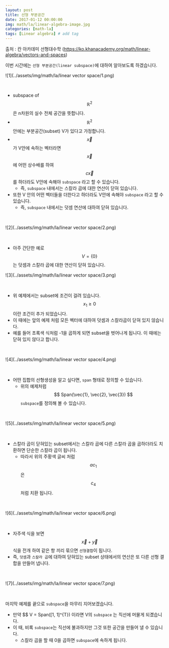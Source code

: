 ```yaml
---
layout: post
title: 선형 부분공간 
date: 2017-01-12 00:00:00
img: math/la/linear-algebra-image.jpg
categories: [math-la] 
tags: [Linear algebra] # add tag
---
```


출처 : 칸 아카데미 선형대수학 (https://ko.khanacademy.org/math/linear-algebra/vectors-and-spaces)

이번 시간에는 `선형 부분공간(linear subspace)`에 대하여 알아보도록 하겠습니다.

![1](../assets/img/math/la/linear vector space/1.png)

<br>

+ subspace of $$ \mathbb{R}^{2} $$ 은 n차원의 실수 전체 공간을 뜻합니다.
+ $$ \mathbb{R}^{2} $$ 안에는 부분공간(subset) V가 있다고 가정합니다.
+ $$ \vec{x} $$ 가 V안에 속하는 벡터라면 $$ \vec{x} $$ 에 어떤 상수배를 하여 $$ c\vec{x} $$ 를 하더라도 V안에 속해야 `subspace` 라고 할 수 있습니다.
    + 즉, `subspace` 내에서는 스칼라 곱에 대한 연산이 닫혀 있습니다.
+ 또한 V 안의 어떤 벡터들을 더한다고 하더라도 V안에 속해야   `subspace` 라고 할 수 있습니다.
    + 즉, `subspace` 내에서는 덧셈 연산에 대하여 닫혀 있습니다.
    
<br>

![2](../assets/img/math/la/linear vector space/2.png)

<br>

+ 아주 간단한 예로 $$ V = \{ 0 \} $$ 는 덧셈과 스칼라 곱에 대한 연산이 닫혀 있습니다.

![3](../assets/img/math/la/linear vector space/3.png)

<br>

+ 위 예제에서는 subset에 조건이 걸려 있습니다. $$ x_{1} \ge 0 $$ 이란 조건이 추가 되었습니다.
+ 이 때에는 앞의 예제 처럼 모든 벡터에 대하여 덧셈과 스칼라곱이 닫혀 있지 않습니다.
+ 예를 들어 초록색 식처럼 -1을 곱하게 되면 subset을 벗어나게 됩니다. 이 때에는 닫혀 있지 않다고 합니다.

<br>

![4](../assets/img/math/la/linear vector space/4.png)

<br>

+ 어떤 집합의 선형생성을 알고 싶다면, `span` 형태로 정의할 수 있습니다.
    + 위의 예제처럼 $$ Span(\vec{1}, \vec{2}, \vec{3}) $$ `subspace`를 정의해 볼 수 있습니다.    

<br>

![5](../assets/img/math/la/linear vector space/5.png)

<br>

+ 스칼라 곱이 닫혀있는 subset에서는 스칼라 곱에 다른 스칼라 곱을 곱하더라도 치환하면 단순한 스칼라 곱이 됩니다.
    + 따라서 위의 주황색 글씨 처럼 $$ ac_{1} $$은 $$ c_{4} $$ 처럼 치환 됩니다.

<br>    

![6](../assets/img/math/la/linear vector space/6.png)

<br>

+ 자주색 식을 보면 $$ \vec{x} + \vec{y} $$ 식을 전개 하여 같은 항 끼리 묶으면 `선형결합`이 됩니다.
+ 즉, `덧셈`과 `스칼라 곱`에 대하여 닫혀있는 subset 상태에서의 연산은 또 다른 선형 결합을 만들어 냅니다. 

<br>

![7](../assets/img/math/la/linear vector space/7.png)

<br>

마지막 예제를 끝으로 `subspace`을 마무리 지어보겠습니다.

+ 만약 $$ V = Span(\[1, 1\]^{T}) 이라면 V의 `subspace` 는 직선에 머물게 되곘습니다.
+ 이 때, 비록 `subspace`는 직선에 불과하지만 그것 또한 공간을 만들어 낼 수 있습니다.
    + 스칼라 곱을 할 때 0을 곱하면 `subspace`에 속하게 됩니다.